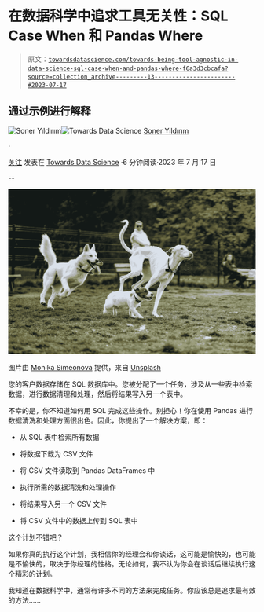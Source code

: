 # 在数据科学中追求工具无关性：SQL Case When 和 Pandas Where

> 原文：[`towardsdatascience.com/towards-being-tool-agnostic-in-data-science-sql-case-when-and-pandas-where-f6a3d3cbcafa?source=collection_archive---------13-----------------------#2023-07-17`](https://towardsdatascience.com/towards-being-tool-agnostic-in-data-science-sql-case-when-and-pandas-where-f6a3d3cbcafa?source=collection_archive---------13-----------------------#2023-07-17)

## 通过示例进行解释

[](https://sonery.medium.com/?source=post_page-----f6a3d3cbcafa--------------------------------)![Soner Yıldırım](https://sonery.medium.com/?source=post_page-----f6a3d3cbcafa--------------------------------)[](https://towardsdatascience.com/?source=post_page-----f6a3d3cbcafa--------------------------------)![Towards Data Science](https://towardsdatascience.com/?source=post_page-----f6a3d3cbcafa--------------------------------) [Soner Yıldırım](https://sonery.medium.com/?source=post_page-----f6a3d3cbcafa--------------------------------)

·

[关注](https://medium.com/m/signin?actionUrl=https%3A%2F%2Fmedium.com%2F_%2Fsubscribe%2Fuser%2F2cf6b549448&operation=register&redirect=https%3A%2F%2Ftowardsdatascience.com%2Ftowards-being-tool-agnostic-in-data-science-sql-case-when-and-pandas-where-f6a3d3cbcafa&user=Soner+Y%C4%B1ld%C4%B1r%C4%B1m&userId=2cf6b549448&source=post_page-2cf6b549448----f6a3d3cbcafa---------------------post_header-----------) 发表在 [Towards Data Science](https://towardsdatascience.com/?source=post_page-----f6a3d3cbcafa--------------------------------) ·6 分钟阅读·2023 年 7 月 17 日[](https://medium.com/m/signin?actionUrl=https%3A%2F%2Fmedium.com%2F_%2Fvote%2Ftowards-data-science%2Ff6a3d3cbcafa&operation=register&redirect=https%3A%2F%2Ftowardsdatascience.com%2Ftowards-being-tool-agnostic-in-data-science-sql-case-when-and-pandas-where-f6a3d3cbcafa&user=Soner+Y%C4%B1ld%C4%B1r%C4%B1m&userId=2cf6b549448&source=-----f6a3d3cbcafa---------------------clap_footer-----------)

--

[](https://medium.com/m/signin?actionUrl=https%3A%2F%2Fmedium.com%2F_%2Fbookmark%2Fp%2Ff6a3d3cbcafa&operation=register&redirect=https%3A%2F%2Ftowardsdatascience.com%2Ftowards-being-tool-agnostic-in-data-science-sql-case-when-and-pandas-where-f6a3d3cbcafa&source=-----f6a3d3cbcafa---------------------bookmark_footer-----------)![](img/886913bc04bb14136595417bda17365c.png)

图片由 [Monika Simeonova](https://unsplash.com/@monnysim?utm_source=unsplash&utm_medium=referral&utm_content=creditCopyText) 提供，来自 [Unsplash](https://unsplash.com/photos/yUdawywuYm0?utm_source=unsplash&utm_medium=referral&utm_content=creditCopyText)

您的客户数据存储在 SQL 数据库中。您被分配了一个任务，涉及从一些表中检索数据，进行数据清理和处理，然后将结果写入另一个表中。

不幸的是，你不知道如何用 SQL 完成这些操作。别担心！你在使用 Pandas 进行数据清洗和处理方面很出色。因此，你提出了一个解决方案，即：

+   从 SQL 表中检索所有数据

+   将数据下载为 CSV 文件

+   将 CSV 文件读取到 Pandas DataFrames 中

+   执行所需的数据清洗和处理操作

+   将结果写入另一个 CSV 文件

+   将 CSV 文件中的数据上传到 SQL 表中

这个计划不错吧？

如果你真的执行这个计划，我相信你的经理会和你谈话，这可能是愉快的，也可能是不愉快的，取决于你经理的性格。无论如何，我不认为你会在谈话后继续执行这个精彩的计划。

我知道在数据科学中，通常有许多不同的方法来完成任务。你应该总是追求最有效的方法……
